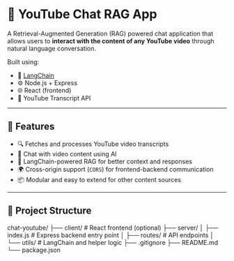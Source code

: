 # 🎥 YouTube Chat RAG App

A Retrieval-Augmented Generation (RAG) powered chat application that allows users to **interact with the content of any YouTube video** through natural language conversation.

Built using:
- 🧠 [LangChain](https://www.langchain.com/)
- ⚙️ Node.js + Express
- 🌐 React (frontend)
- 🧩 YouTube Transcript API

---

## 🚀 Features

- 🔍 Fetches and processes YouTube video transcripts
- 💬 Chat with video content using AI
- 🧠 LangChain-powered RAG for better context and responses
- 🌍 Cross-origin support (`CORS`) for frontend-backend communication
- 📦 Modular and easy to extend for other content sources

---

## 📁 Project Structure

chat-youtube/
├── client/ # React frontend (optional)
├── server/
│ ├── index.js # Express backend entry point
│ ├── routes/ # API endpoints
│ └── utils/ # LangChain and helper logic
├── .gitignore
├── README.md
└── package.json